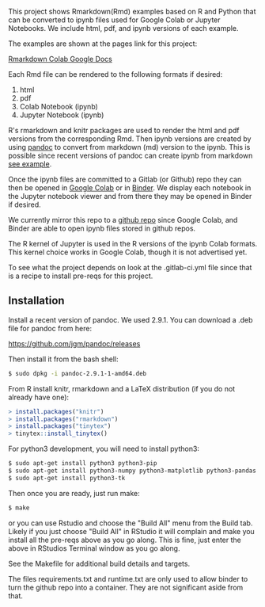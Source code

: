 This project shows Rmarkdown(Rmd) examples based on R and Python that can be converted to ipynb files used for Google Colab or Jupyter Notebooks. We include html, pdf, and ipynb versions of each example. 

The examples are shown at the pages link for this project:  

[Rmarkdown Colab Google Docs](https://calvinw.gitlab.io/rmarkdown-colab-google-docs/)

Each Rmd file can be rendered to the following formats if desired: 
1. html
1. pdf 
1. Colab Notebook (ipynb)
1. Jupyter Notebook (ipynb)

R's rmarkdown and knitr packages are used to render the html and pdf versions from the corresponding Rmd. Then ipynb versions are created by using [pandoc](https://pandoc.org/) to convert from markdown (md) version to the ipynb. This is possible since recent versions of pandoc can create ipynb from markdown [see example](https://pandoc.org/try/?text=---%0Atitle%3A+%22Calculator%22%0Ajupyter%3A%0A++kernelspec%3A%0A++++display_name%3A+R%0A++++language%3A+R%0A++++name%3A+ir%0A---%0A%23+Lorem+ipsum%0A%0A**Lorem+ipsum**+dolor+sit+amet%2C+consectetur+adipiscing+elit.+Nunc+luctus%0Abibendum+felis+dictum+sodales.%0A%0A%60%60%60+code%0Aa%3C-3%0Ab%3C-4%0Aa%0Ab%0A%60%60%60%0A**Lorem+ipsum**+dolor+sit+amet%2C+consectetur+adipiscing+elit.+Nunc+luctus%0Abibendum+felis+dictum+sodales.%0A%0A%60%60%60+code%0Aplot(runif(20))%0A%60%60%60&from=markdown&to=ipynb).  

Once the ipynb files are committed to a Gitlab (or Github) repo they can then be opened in [Google Colab](https://colab.research.google.com/) or in [Binder](https://mybinder.org/). We display each notebook in the Jupyter notebook viewer and from there they may be opened in Binder if desired.

We currently mirror this repo to a [github repo](https://github.com/calvinw/rmarkdown-colab-google-docs) since Google Colab, and Binder are able to open ipynb files stored in github repos.

The R kernel of Jupyter is used in the R versions of the ipynb Colab formats. This kernel choice works in Google Colab, though it is not advertised yet.   

To see what the project depends on look at the .gitlab-ci.yml file since that is a recipe to install pre-reqs for this project.

## Installation

Install a recent version of pandoc. We used 2.9.1.
You can download a .deb file for pandoc from here:

https://github.com/jgm/pandoc/releases

Then install it from the bash shell:

```bash
$ sudo dpkg -i pandoc-2.9.1-1-amd64.deb
```

From R install knitr, rmarkdown and a LaTeX distribution (if you do not already have one):

```r
> install.packages("knitr")
> install.packages("rmarkdown")
> install.packages("tinytex")
> tinytex::install_tinytex()
```

For python3 development, you will need to install python3:

```bash
$ sudo apt-get install python3 python3-pip
$ sudo apt-get install python3-numpy python3-matplotlib python3-pandas 
$ sudo apt-get install python3-tk
```

Then once you are ready, just run make:

```bash
$ make 
```

or you can use Rstudio and choose the "Build All" menu from the Build tab. Likely if you just choose "Build All" in RStudio it will complain and make you install all the pre-reqs above as you go along. This is fine, just enter the above in RStudios Terminal window as you go along.

See the Makefile for additional build details and targets.

The files requirements.txt and runtime.txt are only used to allow binder to turn the github repo into a container. They are not significant aside from that.
